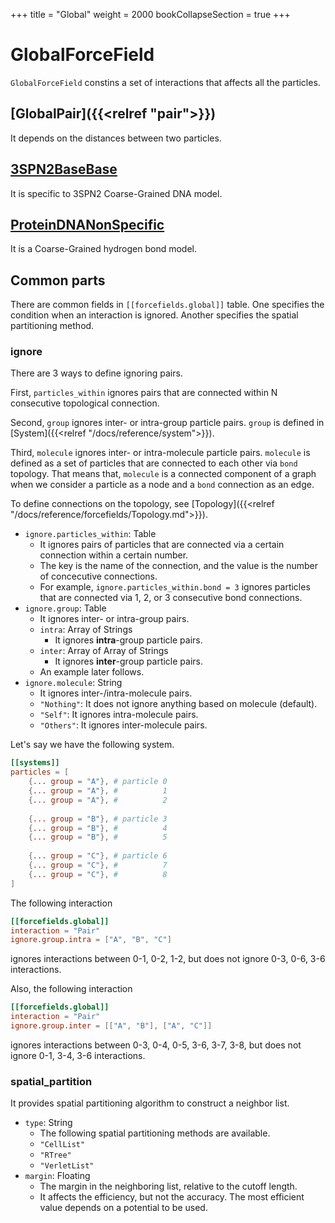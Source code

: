 +++
title = "Global"
weight = 2000
bookCollapseSection = true
+++

# GlobalForceField

`GlobalForceField` constins a set of interactions that affects all the particles.

## [GlobalPair]({{<relref "pair">}})

It depends on the distances between two particles.

## [3SPN2BaseBase](3SPN2BaseBaseInteraction.md)

It is specific to 3SPN2 Coarse-Grained DNA model.

## [ProteinDNANonSpecific](ProteinDNANonSpecificInteraction.md)

It is a Coarse-Grained hydrogen bond model.

## Common parts

There are common fields in `[[forcefields.global]]` table.
One specifies the condition when an interaction is ignored.
Another specifies the spatial partitioning method.

### ignore

There are 3 ways to define ignoring pairs.

First, `particles_within` ignores pairs that are connected within N consecutive topological connection.

Second, `group` ignores inter- or intra-group particle pairs. `group` is defined in [System]({{<relref "/docs/reference/system">}}).

Third, `molecule` ignores inter- or intra-molecule particle pairs. `molecule` is defined as a set of particles that are connected to each other via `bond` topology. That means that, `molecule` is a connected component of a graph when we consider a particle as a node and a `bond` connection as an edge.

To define connections on the topology, see [Topology]({{<relref "/docs/reference/forcefields/Topology.md">}}).

- `ignore.particles_within`: Table
  - It ignores pairs of particles that are connected via a certain connection within a certain number.
  - The key is the name of the connection, and the value is the number of concecutive connections.
  - For example, `ignore.particles_within.bond = 3` ignores particles that are connected via 1, 2, or 3 consecutive bond connections.
- `ignore.group`: Table
  - It ignores inter- or intra-group pairs.
  - `intra`: Array of Strings
    - It ignores **intra**-group particle pairs.
  - `inter`: Array of Array of Strings
    - It ignores **inter**-group particle pairs.
  - An example later follows.
- `ignore.molecule`: String
  - It ignores inter-/intra-molecule pairs.
  - `"Nothing"`: It does not ignore anything based on molecule (default).
  - `"Self"`: It ignores intra-molecule pairs.
  - `"Others"`: It ignores inter-molecule pairs.

Let's say we have the following system.

```toml
[[systems]]
particles = [
    {... group = "A"}, # particle 0
    {... group = "A"}, #          1
    {... group = "A"}, #          2
     
    {... group = "B"}, # particle 3
    {... group = "B"}, #          4
    {... group = "B"}, #          5
     
    {... group = "C"}, # particle 6
    {... group = "C"}, #          7
    {... group = "C"}, #          8
]
```

The following interaction

```toml
[[forcefields.global]]
interaction = "Pair"
ignore.group.intra = ["A", "B", "C"]
```

ignores interactions between 0-1, 0-2, 1-2, but does not ignore 0-3, 0-6, 3-6 interactions.

Also, the following interaction

```toml
[[forcefields.global]]
interaction = "Pair"
ignore.group.inter = [["A", "B"], ["A", "C"]]
```

ignores interactions between 0-3, 0-4, 0-5, 3-6, 3-7, 3-8, but does not ignore 0-1, 3-4, 3-6 interactions.

### spatial_partition

It provides spatial partitioning algorithm to construct a neighbor list.

- `type`: String
  - The following spatial partitioning methods are available.
  - `"CellList"`
  - `"RTree"`
  - `"VerletList"`
- `margin`: Floating
  - The margin in the neighboring list, relative to the cutoff length.
  - It affects the efficiency, but not the accuracy. The most efficient value depends on a potential to be used.
